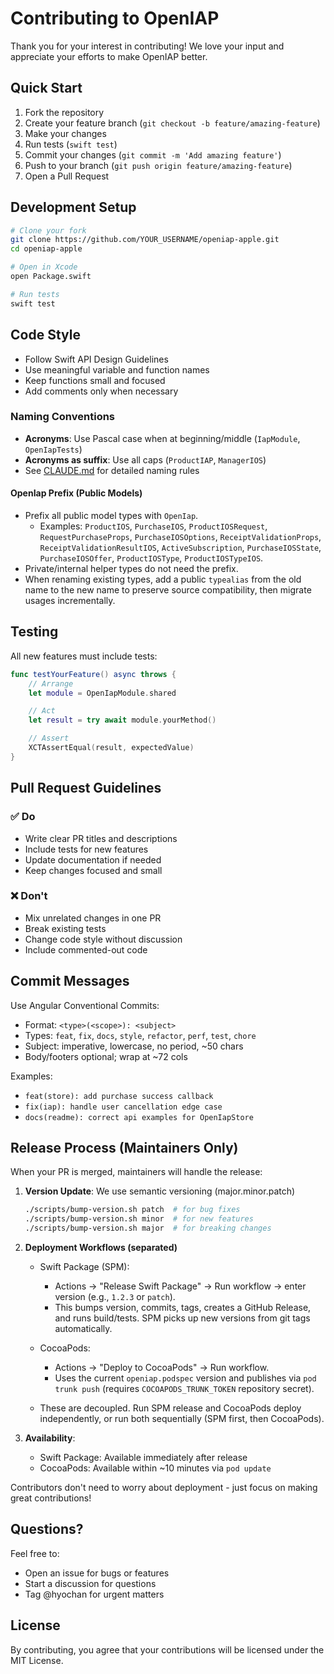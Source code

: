 # Contributing to OpenIAP

Thank you for your interest in contributing! We love your input and appreciate your efforts to make OpenIAP better.

## Quick Start

1. Fork the repository
2. Create your feature branch (`git checkout -b feature/amazing-feature`)
3. Make your changes
4. Run tests (`swift test`)
5. Commit your changes (`git commit -m 'Add amazing feature'`)
6. Push to your branch (`git push origin feature/amazing-feature`)
7. Open a Pull Request

## Development Setup

```bash
# Clone your fork
git clone https://github.com/YOUR_USERNAME/openiap-apple.git
cd openiap-apple

# Open in Xcode
open Package.swift

# Run tests
swift test
```

## Code Style

- Follow Swift API Design Guidelines
- Use meaningful variable and function names
- Keep functions small and focused
- Add comments only when necessary

### Naming Conventions

- **Acronyms**: Use Pascal case when at beginning/middle (`IapModule`, `OpenIapTests`)
- **Acronyms as suffix**: Use all caps (`ProductIAP`, `ManagerIOS`)
- See [CLAUDE.md](CLAUDE.md) for detailed naming rules

#### OpenIap Prefix (Public Models)

- Prefix all public model types with `OpenIap`.
  - Examples: `ProductIOS`, `PurchaseIOS`, `ProductIOSRequest`, `RequestPurchaseProps`, `PurchaseIOSOptions`, `ReceiptValidationProps`, `ReceiptValidationResultIOS`, `ActiveSubscription`, `PurchaseIOSState`, `PurchaseIOSOffer`, `ProductIOSType`, `ProductIOSTypeIOS`.
- Private/internal helper types do not need the prefix.
- When renaming existing types, add a public `typealias` from the old name to the new name to preserve source compatibility, then migrate usages incrementally.

## Testing

All new features must include tests:

```swift
func testYourFeature() async throws {
    // Arrange
    let module = OpenIapModule.shared

    // Act
    let result = try await module.yourMethod()

    // Assert
    XCTAssertEqual(result, expectedValue)
}
```

## Pull Request Guidelines

### ✅ Do

- Write clear PR titles and descriptions
- Include tests for new features
- Update documentation if needed
- Keep changes focused and small

### ❌ Don't

- Mix unrelated changes in one PR
- Break existing tests
- Change code style without discussion
- Include commented-out code

## Commit Messages

Use Angular Conventional Commits:

- Format: `<type>(<scope>): <subject>`
- Types: `feat`, `fix`, `docs`, `style`, `refactor`, `perf`, `test`, `chore`
- Subject: imperative, lowercase, no period, ~50 chars
- Body/footers optional; wrap at ~72 cols

Examples:

- `feat(store): add purchase success callback`
- `fix(iap): handle user cancellation edge case`
- `docs(readme): correct api examples for OpenIapStore`

## Release Process (Maintainers Only)

When your PR is merged, maintainers will handle the release:

1. **Version Update**: We use semantic versioning (major.minor.patch)

   ```bash
   ./scripts/bump-version.sh patch  # for bug fixes
   ./scripts/bump-version.sh minor  # for new features
   ./scripts/bump-version.sh major  # for breaking changes
   ```

2. **Deployment Workflows (separated)**

   - Swift Package (SPM):
     - Actions → "Release Swift Package" → Run workflow → enter version (e.g., `1.2.3` or `patch`).
     - This bumps version, commits, tags, creates a GitHub Release, and runs build/tests. SPM picks up new versions from git tags automatically.

   - CocoaPods:
     - Actions → "Deploy to CocoaPods" → Run workflow.
     - Uses the current `openiap.podspec` version and publishes via `pod trunk push` (requires `COCOAPODS_TRUNK_TOKEN` repository secret).

   - These are decoupled. Run SPM release and CocoaPods deploy independently, or run both sequentially (SPM first, then CocoaPods).

3. **Availability**:
   - Swift Package: Available immediately after release
   - CocoaPods: Available within ~10 minutes via `pod update`

Contributors don't need to worry about deployment - just focus on making great contributions!

## Questions?

Feel free to:

- Open an issue for bugs or features
- Start a discussion for questions
- Tag @hyochan for urgent matters

## License

By contributing, you agree that your contributions will be licensed under the MIT License.
